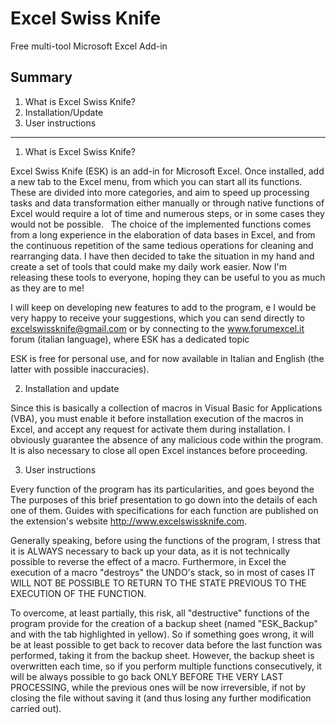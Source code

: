 # Excel Swiss Knife
Free multi-tool Microsoft Excel Add-in

Summary
----------------------------
1. What is Excel Swiss Knife?
2. Installation/Update
3. User instructions
----------------------------


1. What is Excel Swiss Knife?

Excel Swiss Knife (ESK) is an add-in for Microsoft Excel.
Once installed, add a new tab to the Excel menu, from which you can 
start all its functions. These are divided into more categories, and aim 
to speed up processing tasks and data transformation either manually 
or through native functions of Excel would require a lot of time and 
numerous steps, or in some cases they would not be possible.
 
The choice of the implemented functions comes from a long experience
in the elaboration of data bases in Excel, and from the continuous 
repetition of the same tedious operations for cleaning and rearranging 
data. I have then decided to take the situation in my hand and create 
a set of tools that could make my daily work easier. Now I'm releasing 
these tools to everyone, hoping they can be useful to you as much 
as they are to me!

I will keep on developing new features to add to the program, e
I would be very happy to receive your suggestions, which you can send
directly to excelswissknife@gmail.com or by connecting
to the www.forumexcel.it forum (italian language), 
where ESK has a dedicated topic

ESK is free for personal use, and for now available in Italian and
English (the latter with possible inaccuracies).


2. Installation and update

Since this is basically a collection of macros in Visual Basic
for Applications (VBA), you must enable it before installation
execution of the macros in Excel, and accept any request for
activate them during installation. I obviously guarantee the absence of
any malicious code within the program. It is also necessary to
close all open Excel instances before proceeding.


3. User instructions

Every function of the program has its particularities, and goes beyond the
The purposes of this brief presentation to go down into the details of each one
of them. Guides with specifications for each function are published on
the extension's website http://www.excelswissknife.com.

Generally speaking, before using the functions of the program, I
stress that it is ALWAYS necessary to back up your data, as it is not 
technically possible to reverse the effect of a macro. 
Furthermore, in Excel the execution of a macro "destroys" the UNDO's stack, 
so in most of cases IT WILL NOT BE POSSIBLE TO RETURN TO THE STATE PREVIOUS 
TO THE EXECUTION OF THE FUNCTION.

To overcome, at least partially, this risk, all "destructive" functions
of the program provide for the creation of a backup sheet (named 
"ESK_Backup" and with the tab highlighted in yellow).
So if something goes wrong, it will be at least possible to get back to 
recover data before the last function was performed, taking it from the
backup sheet. However, the backup sheet is overwritten each
time, so if you perform multiple functions consecutively, it will be
always possible to go back ONLY BEFORE THE VERY LAST PROCESSING,
while the previous ones will be now irreversible, if not by closing the 
file without saving it (and thus losing any further modification
carried out).
